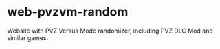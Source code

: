 # web-pvzvm-random
Website with PVZ Versus Mode randomizer, including PVZ DLC Mod and similar games.
